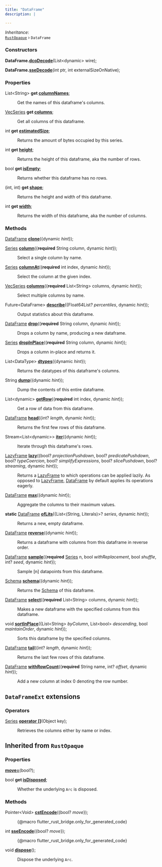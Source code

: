 ```yaml
---
title: "DataFrame"
description: |

---
```

*Inheritance*:  
<code>[RustOpaque]</code> &rsaquo; `DataFrame`


### Constructors
<dl>
<dt>

<span class="dart-code"><strong>DataFrame.[dcoDecode](dcodecode)</strong>(<span class="nobr">List&lt;dynamic&gt; wire</span>);</span>
</dt>
<dt>

<span class="dart-code"><strong>DataFrame.[sseDecode](ssedecode)</strong>(<span class="nobr">int ptr</span>, <span class="nobr">int externalSizeOnNative</span>);</span>
</dt>
</dl>

### Properties
<dl>
<dt>

<span class="dart-code">List&lt;String&gt; <strong>get [columnNames](columnnames)</strong>;</span>
</dt>
<dd>

 Get the names of this dataframe's columns.
</dd>
<dt>

<span class="dart-code">[VecSeries] <strong>get [columns](columns)</strong>;</span>
</dt>
<dd>

 Get all columns of this dataframe.
</dd>
<dt>

<span class="dart-code">int <strong>get [estimatedSize](estimatedsize)</strong>;</span>
</dt>
<dd>

 Returns the amount of bytes occupied by this series.
</dd>
<dt>

<span class="dart-code">int <strong>get [height](height)</strong>;</span>
</dt>
<dd>

 Returns the height of this dataframe, aka the number of rows.
</dd>
<dt>

<span class="dart-code">bool <strong>get [isEmpty](isempty)</strong>;</span>
</dt>
<dd>

 Returns whether this dataframe has no rows.
</dd>
<dt>

<span class="dart-code">(int, int) <strong>get [shape](shape)</strong>;</span>
</dt>
<dd>

 Returns the height and width of this dataframe.
</dd>
<dt>

<span class="dart-code">int <strong>get [width](width)</strong>;</span>
</dt>
<dd>

 Returns the width of this dataframe, aka the number of columns.
</dd>
</dl>

### Methods
<dl>
<dt>

<span class="dart-code">[DataFrame] [<strong>clone](clone)</strong>({<span class="nobr">dynamic <i>hint</i></span>});</span>
</dt>
<dt>

<span class="dart-code">[Series] [<strong>column](column)</strong>({<span class="nobr"><strong>required</strong> String column</span>, <span class="nobr">dynamic <i>hint</i></span>});</span>
</dt>
<dd>

 Select a single column by name.
</dd>
<dt>

<span class="dart-code">[Series] [<strong>columnAt](columnat)</strong>({<span class="nobr"><strong>required</strong> int index</span>, <span class="nobr">dynamic <i>hint</i></span>});</span>
</dt>
<dd>

 Select the column at the given index.
</dd>
<dt>

<span class="dart-code">[VecSeries] [<strong>columns](columns)</strong>({<span class="nobr"><strong>required</strong> List&lt;String&gt; columns</span>, <span class="nobr">dynamic <i>hint</i></span>});</span>
</dt>
<dd>

 Select multiple columns by name.
</dd>
<dt>

<span class="dart-code">Future&lt;DataFrame&gt; [<strong>describe](describe)</strong>({<span class="nobr">Float64List? <i>percentiles</i></span>, <span class="nobr">dynamic <i>hint</i></span>});</span>
</dt>
<dd>

 Output statistics about this dataframe.
</dd>
<dt>

<span class="dart-code">[DataFrame] [<strong>drop](drop)</strong>({<span class="nobr"><strong>required</strong> String column</span>, <span class="nobr">dynamic <i>hint</i></span>});</span>
</dt>
<dd>

 Drops a column by name, producing a new dataframe.
</dd>
<dt>

<span class="dart-code">[Series] [<strong>dropInPlace](dropinplace)</strong>({<span class="nobr"><strong>required</strong> String column</span>, <span class="nobr">dynamic <i>hint</i></span>});</span>
</dt>
<dd>

 Drops a column in-place and returns it.
</dd>
<dt>

<span class="dart-code">List&lt;DataType&gt; [<strong>dtypes](dtypes)</strong>({<span class="nobr">dynamic <i>hint</i></span>});</span>
</dt>
<dd>

 Returns the datatypes of this dataframe's columns.
</dd>
<dt>

<span class="dart-code">String [<strong>dump](dump)</strong>({<span class="nobr">dynamic <i>hint</i></span>});</span>
</dt>
<dd>

 Dump the contents of this entire dataframe.
</dd>
<dt>

<span class="dart-code">List&lt;dynamic&gt; [<strong>getRow](getrow)</strong>({<span class="nobr"><strong>required</strong> int index</span>, <span class="nobr">dynamic <i>hint</i></span>});</span>
</dt>
<dd>

 Get a row of data from this dataframe.
</dd>
<dt>

<span class="dart-code">[DataFrame] [<strong>head](head)</strong>({<span class="nobr">int? <i>length</i></span>, <span class="nobr">dynamic <i>hint</i></span>});</span>
</dt>
<dd>

 Returns the first few rows of this dataframe.
</dd>
<dt>

<span class="dart-code">Stream&lt;List&lt;dynamic&gt;&gt; [<strong>iter](iter)</strong>({<span class="nobr">dynamic <i>hint</i></span>});</span>
</dt>
<dd>

 Iterate through this dataframe's rows.
</dd>
<dt>

<span class="dart-code">[LazyFrame] [<strong>lazy](lazy)</strong>({<span class="nobr">bool? <i>projectionPushdown</i></span>, <span class="nobr">bool? <i>predicatePushdown</i></span>, <span class="nobr">bool? <i>typeCoercion</i></span>, <span class="nobr">bool? <i>simplifyExpressions</i></span>, <span class="nobr">bool? <i>slicePushdown</i></span>, <span class="nobr">bool? <i>streaming</i></span>, <span class="nobr">dynamic <i>hint</i></span>});</span>
</dt>
<dd>

 Returns a [LazyFrame] to which operations can be applied lazily.
 As opposed to [LazyFrame], [DataFrame] by default applies its operations eagerly.
</dd>
<dt>

<span class="dart-code">[DataFrame] [<strong>max](max)</strong>({<span class="nobr">dynamic <i>hint</i></span>});</span>
</dt>
<dd>

 Aggregate the columns to their maximum values.
</dd>
<dt>

<span class="dart-code"><strong>static</strong> [DataFrame] [<strong>ofLits](oflits)</strong>({<span class="nobr">List&lt;(String, Literals)&gt;? <i>series</i></span>, <span class="nobr">dynamic <i>hint</i></span>});</span>
</dt>
<dd>

 Returns a new, empty dataframe.
</dd>
<dt>

<span class="dart-code">[DataFrame] [<strong>reverse](reverse)</strong>({<span class="nobr">dynamic <i>hint</i></span>});</span>
</dt>
<dd>

 Returns a dataframe with columns from this dataframe in reverse order.
</dd>
<dt>

<span class="dart-code">[DataFrame] [<strong>sample](sample)</strong>({<span class="nobr"><strong>required</strong> [Series] n</span>, <span class="nobr">bool <i>withReplacement</i></span>, <span class="nobr">bool <i>shuffle</i></span>, <span class="nobr">int? <i>seed</i></span>, <span class="nobr">dynamic <i>hint</i></span>});</span>
</dt>
<dd>

 Sample [n] datapoints from this dataframe.
</dd>
<dt>

<span class="dart-code">[Schema] [<strong>schema](schema)</strong>({<span class="nobr">dynamic <i>hint</i></span>});</span>
</dt>
<dd>

 Returns the [Schema] of this dataframe.
</dd>
<dt>

<span class="dart-code">[DataFrame] [<strong>select](select)</strong>({<span class="nobr"><strong>required</strong> List&lt;String&gt; columns</span>, <span class="nobr">dynamic <i>hint</i></span>});</span>
</dt>
<dd>

 Makes a new dataframe with the specified columns from this dataframe.
</dd>
<dt>

<span class="dart-code">void [<strong>sortInPlace](sortinplace)</strong>({<span class="nobr">List&lt;String&gt; <i>byColumn</i></span>, <span class="nobr">List&lt;bool&gt; <i>descending</i></span>, <span class="nobr">bool <i>maintainOrder</i></span>, <span class="nobr">dynamic <i>hint</i></span>});</span>
</dt>
<dd>

 Sorts this dataframe by the specified columns.
</dd>
<dt>

<span class="dart-code">[DataFrame] [<strong>tail](tail)</strong>({<span class="nobr">int? <i>length</i></span>, <span class="nobr">dynamic <i>hint</i></span>});</span>
</dt>
<dd>

 Returns the last few rows of this dataframe.
</dd>
<dt>

<span class="dart-code">[DataFrame] [<strong>withRowCount](withrowcount)</strong>({<span class="nobr"><strong>required</strong> String name</span>, <span class="nobr">int? <i>offset</i></span>, <span class="nobr">dynamic <i>hint</i></span>});</span>
</dt>
<dd>

 Add a new column at index 0 denoting the row number.
</dd>
</dl>


## `DataFrameExt` extensions

### Operators
<dl>
<dt>

<span class="dart-code">[Series] [<strong>operator</strong> <strong>[]](/reference/extensions/dataframeext/op_get)</strong>(<span class="nobr">Object key</span>);</span>
</dt>
<dd>

 Retrieves the columns either by name or index.
</dd>
</dl>


## Inherited from `RustOpaque`

### Properties
<dl>
<dt>

<span class="dart-code"><strong>[move=](/reference/classes/rustopaque/move)</strong>(bool?);</span>
</dt>
<dt>

<span class="dart-code">bool <strong>get [isDisposed](/reference/classes/rustopaque/isdisposed)</strong>;</span>
</dt>
<dd>

 Whether the underlying `Arc` is disposed.
</dd>
</dl>

### Methods
<dl>
<dt>

<span class="dart-code">Pointer&lt;Void&gt; [<strong>cstEncode](/reference/classes/rustopaque/cstencode)</strong>({<span class="nobr">bool? <i>move</i></span>});</span>
</dt>
<dd>

 {@macro flutter_rust_bridge.only_for_generated_code}
</dd>
<dt>

<span class="dart-code">int [<strong>sseEncode](/reference/classes/rustopaque/sseencode)</strong>({<span class="nobr">bool? <i>move</i></span>});</span>
</dt>
<dd>

 {@macro flutter_rust_bridge.only_for_generated_code}
</dd>
<dt>

<span class="dart-code">void [<strong>dispose](/reference/classes/rustopaque/dispose)</strong>();</span>
</dt>
<dd>

 Dispose the underlying `Arc`.
</dd>
</dl>

[RustOpaque]: /reference/classes/rustopaque
[VecSeries]: /reference/classes/vecseries
[DataFrame]: /reference/classes/dataframe
[Series]: /reference/classes/series
[LazyFrame]: /reference/classes/lazyframe
[Schema]: /reference/classes/schema